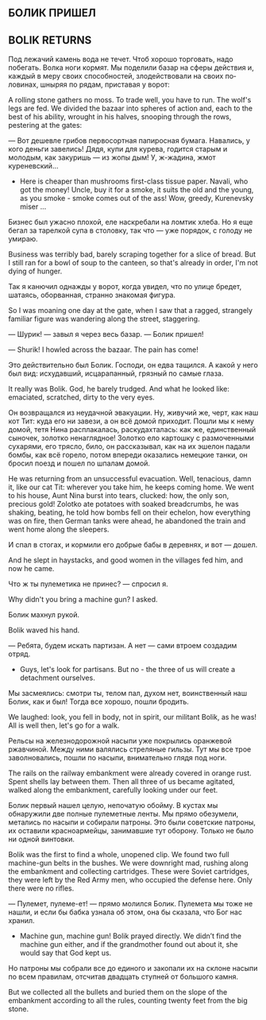 ## БОЛИК ПРИШЕЛ

## BOLIK RETURNS

Под лежачий камень вода не течет. Чтоб хорошо торговать, надо побегать. Волка ноги кормят. Мы поделили базар на сферы действия и, каждый в ме­ру своих способностей, злодействовали на своих по­ловинах, шныряя по рядам, приставая у ворот:

A rolling stone gathers no moss. To trade well, you have to run. The wolf&#39;s legs are fed. We divided the bazaar into spheres of action and, each to the best of his ability, wrought in his halves, snooping through the rows, pestering at the gates:

— Вот дешевле грибов первосортная папиросная бумага. Навались, у кого деньги завелись! Дядя, купи для курева, годится старым и молодым, как закуришь — из жопы дым! У, ж-жадина, жмот куреневский...

- Here is cheaper than mushrooms first-class tissue paper. Navali, who got the money! Uncle, buy it for a smoke, it suits the old and the young, as you smoke - smoke comes out of the ass! Wow, greedy, Kurenevsky miser ...

Бизнес был ужасно плохой, еле наскребали на ломтик хлеба. Но я еще бегал за тарелкой супа в столовку, так что — уже порядок, с голоду не умираю.

Business was terribly bad, barely scraping together for a slice of bread. But I still ran for a bowl of soup to the canteen, so that&#39;s already in order, I&#39;m not dying of hunger.

Так я канючил однажды у ворот, когда увидел, что по улице бредет, шатаясь, оборванная, странно знакомая фигура.

So I was moaning one day at the gate, when I saw that a ragged, strangely familiar figure was wandering along the street, staggering.

— Шурик! — завыл я через весь базар. — Болик пришел!

— Shurik! I howled across the bazaar. The pain has come!

Это действительно был Болик. Господи, он едва тащился. А какой у него был вид: исхудавший, ис­царапанный, грязный по самые глаза.

It really was Bolik. God, he barely trudged. And what he looked like: emaciated, scratched, dirty to the very eyes.

Он возвращался из неудачной эвакуации. Ну, жи­вучий же, черт, как наш кот Тит: куда его ни заве­зи, а он всё домой приходит. Пошли мы к нему домой, тетя Нина расплакалась, раскудахталась: как же, единственный сыночек, золотко ненаглядное! Золотко ело картошку с размоченными сухарями, его трясло, било, он рассказывал, как на их эшелон падали бомбы, как всё горело, потом впереди оказались немецкие танки, он бросил поезд и пошел по шпалам домой.

He was returning from an unsuccessful evacuation. Well, tenacious, damn it, like our cat Tit: wherever you take him, he keeps coming home. We went to his house, Aunt Nina burst into tears, clucked: how, the only son, precious gold! Zolotko ate potatoes with soaked breadcrumbs, he was shaking, beating, he told how bombs fell on their echelon, how everything was on fire, then German tanks were ahead, he abandoned the train and went home along the sleepers.

И спал в стогах, и кормили его добрые бабы в де­ревнях, и вот — дошел.

And he slept in haystacks, and good women in the villages fed him, and now he came.

Что ж ты пулеметика не принес? — спросил я.

Why didn&#39;t you bring a machine gun? I asked.

Болик махнул рукой.

Bolik waved his hand.

— Ребята, будем искать партизан. А нет — сами втроем создадим отряд.

- Guys, let&#39;s look for partisans. But no - the three of us will create a detachment ourselves.

Мы засмеялись: смотри ты, телом пал, духом нет, воинственный наш Болик, как и был! Тогда все хо­рошо, пошли бродить.

We laughed: look, you fell in body, not in spirit, our militant Bolik, as he was! All is well then, let&#39;s go for a walk.

Рельсы на железнодорожной насыпи уже покры­лись оранжевой ржавчиной. Между ними валялись стреляные гильзы. Тут мы все трое заволновались, пошли по насыпи, внимательно глядя под ноги.

The rails on the railway embankment were already covered in orange rust. Spent shells lay between them. Then all three of us became agitated, walked along the embankment, carefully looking under our feet.

Болик первый нашел целую, непочатую обойму. В кустах мы обнаружили две полные пулеметные лен­ты. Мы прямо обезумели, метались по насыпи и со­бирали патроны. Это были советские патроны, их оставили красноармейцы, занимавшие тут оборону. Только не было ни одной винтовки.

Bolik was the first to find a whole, unopened clip. We found two full machine-gun belts in the bushes. We were downright mad, rushing along the embankment and collecting cartridges. These were Soviet cartridges, they were left by the Red Army men, who occupied the defense here. Only there were no rifles.

— Пулемет, пулеме-ет! — прямо молился Болик. Пулемета мы тоже не нашли, и если бы бабка узнала об этом, она бы сказала, что Бог нас хра­нил.

- Machine gun, machine gun! Bolik prayed directly. We didn’t find the machine gun either, and if the grandmother found out about it, she would say that God kept us.

Но патроны мы собрали все до единого и закопали их на склоне насыпи по всем правилам, отсчитав двадцать ступней от большого камня.

But we collected all the bullets and buried them on the slope of the embankment according to all the rules, counting twenty feet from the big stone.
